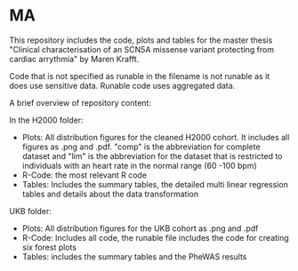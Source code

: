 # MA
This repository includes the code, plots and tables for the master thesis "Clinical characterisation of an SCN5A missense variant protecting from cardiac arrythmia" by Maren Krafft. 

Code that is not specified as runable in the filename is not runable as it does use sensitive data. Runable code uses aggregated data. 

A brief overview of repository content:

In the H2000 folder:

- Plots: All distribution figures for the cleaned H2000 cohort. It includes all figures as .png and .pdf. "comp" is the abbreviation for complete dataset and "lim" is the abbreviation for the dataset that is restricted to individuals with an heart rate in the normal range (60 -100 bpm)
- R-Code: the most relevant R code
- Tables: Includes the summary tables, the detailed multi linear regression tables and details about the data transformation

UKB folder: 

- Plots: All distribution figures for the UKB cohort as .png and .pdf
- R-Code: Includes all code, the runable file includes the code for creating six forest plots
- Tables: includes the summary tables and the PheWAS results

